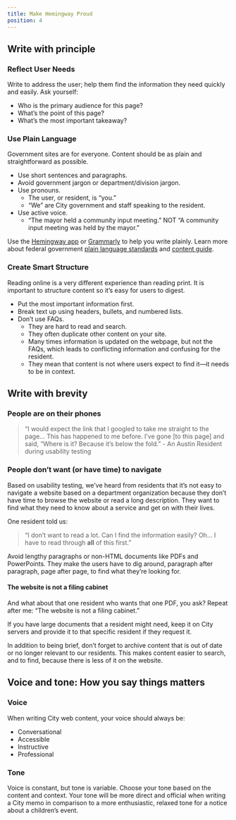 ```yaml
---
title: Make Hemingway Proud
position: 4
---
```

## Write with principle

### Reflect User Needs
Write to address the user; help them find the information they need quickly and easily. Ask yourself:
* Who is the primary audience for this page?
* What’s the point of this page?
* What’s the most important takeaway?

### Use Plain Language
Government sites are for everyone. Content should be as plain and straightforward as possible.
* Use short sentences and paragraphs.
* Avoid government jargon or department/division jargon.
* Use pronouns.
    * The user, or resident, is “you.”
    * “We” are City government and staff speaking to the resident.
* Use active voice.
    * “The mayor held a community input meeting.” NOT “A community input meeting was held by the mayor.”

Use the [Hemingway app](http://www.hemingwayapp.com/) or [Grammarly](https://www.grammarly.com/) to help you write plainly. Learn more about federal government [plain language standards](http://www.plainlanguage.gov/) and [content guide](https://pages.18f.gov/content-guide/).

### Create Smart Structure
Reading online is a very different experience than reading print. It is important to structure content so it’s easy for users to digest.
* Put the most important information first.
* Break text up using headers, bullets, and numbered lists.
* Don’t use FAQs.
    * They are hard to read and search.
    * They often duplicate other content on your site.
    * Many times information is updated on the webpage, but not the FAQs, which leads to conflicting information and confusing for the resident.
    * They mean that content is not where users expect to find it—it needs to be in context.

## Write with brevity

### People are on their phones

>“I would expect the link that I googled to take me straight to the page… This has happened to me before. I’ve gone [to this page] and said, “Where is it? Because it’s below the fold.” - An Austin Resident during usability testing

### People don’t want (or have time) to navigate
Based on usability testing, we’ve heard from residents that it’s not easy to navigate a website based on a department organization because they don’t have time to browse the website or read a long description. They want to find what they need to know about a service and get on with their lives.

One resident told us:
>“I don’t want to read a lot. Can I find the information easily? Oh… I have to read through **all** of this first.”    

Avoid lengthy paragraphs or non-HTML documents like PDFs and PowerPoints. They make the users have to dig around, paragraph after paragraph, page after page, to find what they’re looking for.

#### The website is not a filing cabinet

And what about that one resident who wants that one PDF, you ask? Repeat after me: “The website is not a filing cabinet.”

If you have large documents that a resident might need, keep it on City servers and provide it to that specific resident if they request it.

In addition to being brief, don’t forget to archive content that is out of date or no longer relevant to our residents. This makes content easier to search, and to find, because there is less of it on the website.

## Voice and tone: How you say things matters

### Voice
When writing City web content, your voice should always be:
* Conversational
* Accessible
* Instructive
* Professional

### Tone
Voice is constant, but tone is variable. Choose your tone based on the content and context. Your tone will be more direct and official when writing a City memo in comparison to a more enthusiastic, relaxed tone for a notice about a children’s event.
